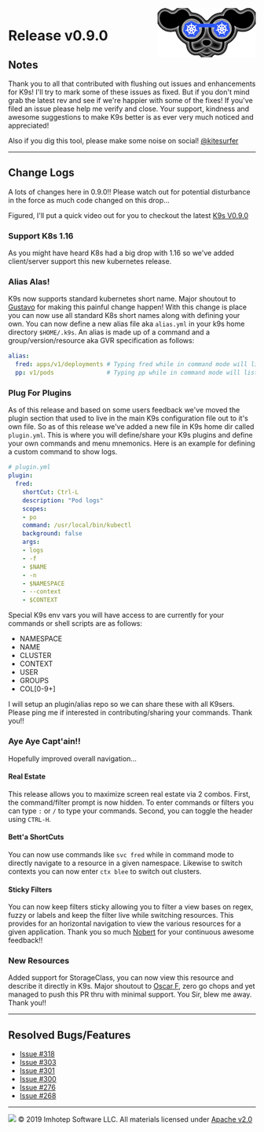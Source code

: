 <img src="https://raw.githubusercontent.com/derailed/k9s/master/assets/k9s_small.png" align="right" width="200" height="auto"/>

# Release v0.9.0

## Notes

Thank you to all that contributed with flushing out issues and enhancements for K9s! I'll try to mark some of these issues as fixed. But if you don't mind grab the latest rev and see if we're happier with some of the fixes! If you've filed an issue please help me verify and close. Your support, kindness and awesome suggestions to make K9s better is as ever very much noticed and appreciated!

Also if you dig this tool, please make some noise on social! [@kitesurfer](https://twitter.com/kitesurfer)

---

## Change Logs

A lots of changes here in 0.9.0!! Please watch out for potential disturbance in the force as much code changed on this drop...

Figured, I'll put a quick video out for you to checkout the latest [K9s V0.9.0](https://www.youtube.com/watch?v=bxKfqumjW4I)

### Support K8s 1.16

As you might have heard K8s had a big drop with 1.16 so we've added client/server support this new kubernetes release.

### Alias Alas!

K9s now supports standard kubernetes short name. Major shoutout to [Gustavo](https://github.com/paivagustavo) for making this painful change happen!
With this change is place you can now use all standard K8s short names along with defining your own. You can now define a new alias file aka `alias.yml` in your k9s home directory `$HOME/.k9s`. An alias is made up of a command and a group/version/resource aka GVR specification as follows:

```yaml
alias:
  fred: apps/v1/deployments # Typing fred while in command mode will list out deployments
  pp: v1/pods               # Typing pp while in command mode will list out pods
```

### Plug For Plugins

As of this release and based on some users feedback we've moved the plugin section that used to live in the main K9s configuration file out to it's own file. So as of this release we've added a new file in K9s home dir called `plugin.yml`. This is where you will define/share your K9s plugins and define your own commands and menu mnemonics. Here is an example for defining a custom command to show logs.

```yaml
# plugin.yml
plugin:
  fred:
    shortCut: Ctrl-L
    description: "Pod logs"
    scopes:
    - po
    command: /usr/local/bin/kubectl
    background: false
    args:
    - logs
    - -f
    - $NAME
    - -n
    - $NAMESPACE
    - --context
    - $CONTEXT
```

Special K9s env vars you will have access to are currently for your commands or shell scripts are as follows:

* NAMESPACE
* NAME
* CLUSTER
* CONTEXT
* USER
* GROUPS
* COL[0-9+]

I will setup an plugin/alias repo so we can share these with all K9sers. Please ping me if interested in contributing/sharing your commands. Thank you!!

### Aye Aye Capt'ain!!

Hopefully improved overall navigation...

#### Real Estate

This release allows you to maximize screen real estate via 2 combos. First, the command/filter prompt is now hidden. To enter commands or filters you can type `:` or `/` to type your commands. Second, you can toggle the header using `CTRL-H`.

#### Bett'a ShortCuts

You can now use commands like `svc fred` while in command mode to directly navigate to a resource in a given namespace. Likewise to switch contexts you can now enter `ctx blee` to switch out clusters.

#### Sticky Filters

You can now keep filters sticky allowing you to filter a view bases on regex, fuzzy or labels and keep the filter live while switching resources. This provides for an horizontal navigation to view the various resources for a given application. Thank you so much [Nobert](https://github.com/ncsibra) for your continuous awesome feedback!!

### New Resources

Added support for StorageClass, you can now view this resource and describe it directly in K9s. Major shoutout to [Oscar F](https://github.com/fridokus), zero go chops and yet managed to push this PR thru with minimal support. You Sir, blew me away. Thank you!!

---

## Resolved Bugs/Features

* [Issue #318](https://github.com/derailed/k9s/issues/318)
* [Issue #303](https://github.com/derailed/k9s/issues/303)
* [Issue #301](https://github.com/derailed/k9s/issues/301)
* [Issue #300](https://github.com/derailed/k9s/issues/300)
* [Issue #276](https://github.com/derailed/k9s/issues/276)
* [Issue #268](https://github.com/derailed/k9s/issues/268)

---

<img src="https://raw.githubusercontent.com/derailed/k9s/master/assets/imhotep_logo.png" width="32" height="auto"/> © 2019 Imhotep Software LLC. All materials licensed under [Apache v2.0](http://www.apache.org/licenses/LICENSE-2.0)
